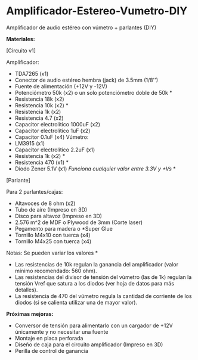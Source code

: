 # Amplificador-Estereo-Vumetro-DIY
Amplificador de audio estéreo con vúmetro + parlantes (DIY)

**Materiales:**

[Circuito v1]

Amplificador:
- TDA7265 (x1)
- Conector de audio estéreo hembra (jack) de 3.5mm (1/8'')
- Fuente de alimentación (+12V y -12V)
- Potenciómetro 50k (x2) o un solo potenciómetro doble de 50k *
- Resistencia 18k (x2)
- Resistencia 10k (x2) *
- Resistencia 1k (x2)
- Resistencia 4.7 (x2)
- Capacitor electrolítico 1000uF (x2)
- Capacitor electrolítico 1uF (x2)
- Capacitor 0.1uF (x4)
Vúmetro:
- LM3915 (x1)
- Capacitor electrolítico 2.2uF (x1)
- Resistencia 1k (x2) *
- Resistencia 470 (x1) *
- Diodo Zener 5.1V (x1) *Funciona cualquier valor entre 3.3V y +Vs* *

[Parlante]

Para 2 parlantes/cajas:
- Altavoces de 8 ohm (x2)
- Tubo de aire (Impreso en 3D)
- Disco para altavoz (Impreso en 3D)
- 2.576 m^2 de MDF o Plywood de 3mm (Corte laser)
- Pegamento para madera o *Super Glue
- Tornillo M4x10 con tuerca (x4)
- Tornillo M4x25 con tuerca (x4)

Notas:
Se pueden variar los valores *
- Las resistencias de 10k regulan la ganancia del amplificador (valor mínimo recomendado: 560 ohm).
- Las resistencias del divisor de tensión del vúmetro (las de 1k) regulan la tensión Vref que satura a los diodos (ver hoja de datos para más detalles).
- La resistencia de 470 del vúmetro regula la cantidad de corriente de los diodos (si se calienta utilizar una de mayor valor).

**Próximas mejoras:**
- Conversor de tensión para alimentarlo con un cargador de +12V únicamente y no necesitar una fuente
- Montaje en placa perforada
- Diseño de caja para el circuito amplificador (Impreso en 3D)
- Perilla de control de ganancia
